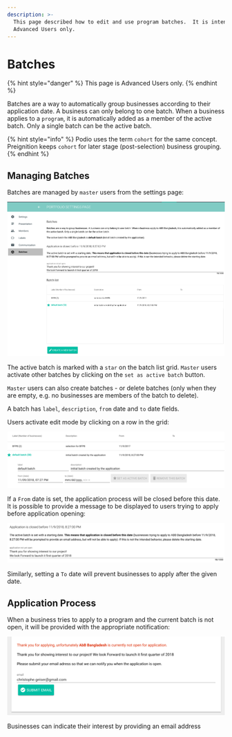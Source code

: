 ```yaml
---
description: >-
  This page described how to edit and use program batches.  It is intended for
  Advanced Users only.
---
```


# Batches

{% hint style="danger" %}
This page is Advanced Users only.
{% endhint %}

Batches are a way to automatically group businesses according to their application date. A business can only belong to one batch. When a business applies to a `program`, it is automatically added as a member of the active batch. Only a single batch can be the active batch.

{% hint style="info" %}
Podio uses the term `cohort` for the same concept. Preignition keeps `cohort` for later stage \(post-selection\) business grouping.
{% endhint %}

## Managing Batches

Batches are managed by `master` users from the settings page:

![Main Batch page](../../../.gitbook/assets/image%20%2827%29.png)

The active batch is marked with a `star` on the batch list grid. `Master` users activate other batches by clicking on the `set as active batch` button.

`Master` users can also create batches - or delete batches \(only when they are empty, e.g. no businesses are members of the batch to delete\).

A batch has `label`, `description`, `from` date and `to` date fields.

Users activate edit mode by clicking on a row in the grid:

![Batch details](../../../.gitbook/assets/image%20%2831%29.png)

If a `From` date is set, the application process will be closed before this date. It is possible to provide a message to be displayed to users trying to apply before application opening:

![Example of batch closing date](../../../.gitbook/assets/image%20%2846%29.png)

Similarly, setting a `To` date will prevent businesses to apply after the given date.



## Application Process

When a business tries to apply to a program and the current batch is not open, it will be provided with the appropriate notification:

![Message informing users that the application process is currently closed](../../../.gitbook/assets/image%20%2856%29.png)

Businesses can indicate their interest by providing an email address




